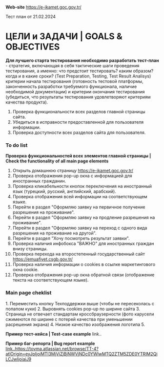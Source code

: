<b>Web-site</b> https://e-ikamet.goc.gov.tr/

Тест план от 21.02.2024

<h1>ЦЕЛИ и ЗАДАЧИ | GOALS & OBJECTIVES</h1>

<b>Для лучшего старта тестирования необходимо разработать тест-план</b> - стратегия, включающая в себя тактические шаги проведения тестирования, а именно: что предстоит тестировать? каким образом? когда и в какие сроки? (Test Preparation, Testing, Test Result Analisys) критерии начала тестирования (готовность тестовой платформы, законченность разработки требуемого функционала, наличие необходимой документации) и критерии окончания тестирования (убедиться, что результаты тестирования удовлетворяют критериям качества продукта).

1. Проверка функциональности всех разделов главной страницы сайта.
2. Убедиться в исправности предоставленной для пользователя информации.
3. Проверка доступности всех разделов сайта для пользователя.

<h3>To do list</h3>
<b>Проверка функциональностей всех элементов главной страницы | Check the functionality of all main page elements</b>

1. Открыть домашнюю страницу https://e-ikamet.goc.gov.tr/
2. Проверка отображения pop-up окна с информацией для иностранных гражданин.
3. Проверка кликабельности кнопок переключения на иностранный язык (турецкий, русский, английский, арабский).
4. Проверка отображения всей информации на соответствующем языке.
5. Перейти в раздел "Оформляю заявку на первичное получение разрешения на проживание".
6. Перейти в раздел "Оформляю заявку на продление разрешения на проживание".
7. Перейти в раздел "Оформляю заявку на переход с одного вида разрешения на проживание на другой".
8. Перейти в раздел "Хочу посмотреть результат заявки".
9. Проверка наличия инфобокса "ВАЖНО" для иностранных граждан внизу страницы.
10. Проверка перехода на второстепенный государственный сайт https://emuafiyet.csgb.gov.tr/
11. Проверка наличия информации о cookies в ссылке маркетингового окна cookie.
12. Проверка отображения pop-up окна обратной связи (отображение текста на соответствующем языке).

<h3>Main page cheklist</h3>
1. Переместить кнопку Техподдержки выше (чтобы не пересеколась с попапом куки)
2. Выровнять cookies pop-up по ширине сайта
3. Страница не отвечает стандартам кроссбраузерности (фото карусели сжимеются по ширине с потерей качества при уменьшении расрешения экрана)
4. Низкое качество изображения логотипа
5. 

<b>Пример тест-кейса | Test-case example</b> link..

<b>Пример баг-репорта | Bug report example</b> [link..](https://tovma.atlassian.net/browse/TT-4?atlOrigin=eyJpIjoiMTI3MjViZjBjNWVjNDc0YWIwMTQ2ZTM5ZDE0YTRlM2QiLCJwIjoiaiJ9)https://tovma.atlassian.net/browse/TT-4?atlOrigin=eyJpIjoiMTI3MjViZjBjNWVjNDc0YWIwMTQ2ZTM5ZDE0YTRlM2QiLCJwIjoiaiJ9
